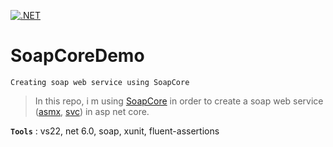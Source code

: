[![.NET](https://github.com/aimenux/SoapCoreDemo/actions/workflows/ci.yml/badge.svg)](https://github.com/aimenux/SoapCoreDemo/actions/workflows/ci.yml)

# SoapCoreDemo
```
Creating soap web service using SoapCore
```

> In this repo, i m using [SoapCore](https://github.com/DigDes/SoapCore) in order to create a soap web service ([asmx](https://fileinfo.com/extension/asmx), [svc](https://fileinfo.com/extension/svc)) in asp net core.
>

**`Tools`** : vs22, net 6.0, soap, xunit, fluent-assertions
